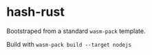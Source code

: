 # hash-rust

Bootstraped from a standard `wasm-pack` template.

Build with `wasm-pack build --target nodejs`
